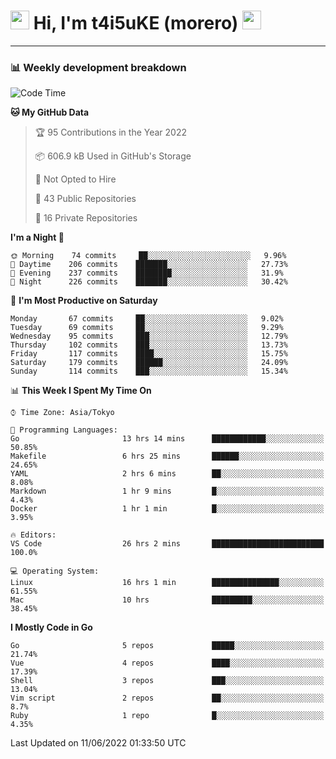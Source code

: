 <!-- Title -->
<h1>
    <img src="https://emojis.slackmojis.com/emojis/images/1600385609/10490/cactuar.gif?1600385609" width="30"/> 
    Hi, I'm t4i5uKE (morero) 
    <img src="https://emojis.slackmojis.com/emojis/images/1600385609/10490/cactuar.gif?1600385609" width="30"/>
</h1>

---

<h3> 📊 Weekly development breakdown </h3>
<!-- waka-readme-stats -->

<!--START_SECTION:waka-->
![Code Time](http://img.shields.io/badge/Code%20Time-1%2C120%20hrs%2013%20mins-blue)

**🐱 My GitHub Data** 

> 🏆 95 Contributions in the Year 2022
 > 
> 📦 606.9 kB Used in GitHub's Storage 
 > 
> 🚫 Not Opted to Hire
 > 
> 📜 43 Public Repositories 
 > 
> 🔑 16 Private Repositories  
 > 
**I'm a Night 🦉** 

```text
🌞 Morning    74 commits     ██░░░░░░░░░░░░░░░░░░░░░░░   9.96% 
🌆 Daytime    206 commits    ███████░░░░░░░░░░░░░░░░░░   27.73% 
🌃 Evening    237 commits    ████████░░░░░░░░░░░░░░░░░   31.9% 
🌙 Night      226 commits    ███████░░░░░░░░░░░░░░░░░░   30.42%

```
📅 **I'm Most Productive on Saturday** 

```text
Monday       67 commits     ██░░░░░░░░░░░░░░░░░░░░░░░   9.02% 
Tuesday      69 commits     ██░░░░░░░░░░░░░░░░░░░░░░░   9.29% 
Wednesday    95 commits     ███░░░░░░░░░░░░░░░░░░░░░░   12.79% 
Thursday     102 commits    ███░░░░░░░░░░░░░░░░░░░░░░   13.73% 
Friday       117 commits    ████░░░░░░░░░░░░░░░░░░░░░   15.75% 
Saturday     179 commits    ██████░░░░░░░░░░░░░░░░░░░   24.09% 
Sunday       114 commits    ███░░░░░░░░░░░░░░░░░░░░░░   15.34%

```


📊 **This Week I Spent My Time On** 

```text
⌚︎ Time Zone: Asia/Tokyo

💬 Programming Languages: 
Go                       13 hrs 14 mins      ████████████░░░░░░░░░░░░░   50.85% 
Makefile                 6 hrs 25 mins       ██████░░░░░░░░░░░░░░░░░░░   24.65% 
YAML                     2 hrs 6 mins        ██░░░░░░░░░░░░░░░░░░░░░░░   8.08% 
Markdown                 1 hr 9 mins         █░░░░░░░░░░░░░░░░░░░░░░░░   4.43% 
Docker                   1 hr 1 min          █░░░░░░░░░░░░░░░░░░░░░░░░   3.95%

🔥 Editors: 
VS Code                  26 hrs 2 mins       █████████████████████████   100.0%

💻 Operating System: 
Linux                    16 hrs 1 min        ███████████████░░░░░░░░░░   61.55% 
Mac                      10 hrs              █████████░░░░░░░░░░░░░░░░   38.45%

```

**I Mostly Code in Go** 

```text
Go                       5 repos             █████░░░░░░░░░░░░░░░░░░░░   21.74% 
Vue                      4 repos             ████░░░░░░░░░░░░░░░░░░░░░   17.39% 
Shell                    3 repos             ███░░░░░░░░░░░░░░░░░░░░░░   13.04% 
Vim script               2 repos             ██░░░░░░░░░░░░░░░░░░░░░░░   8.7% 
Ruby                     1 repo              █░░░░░░░░░░░░░░░░░░░░░░░░   4.35%

```



 Last Updated on 11/06/2022 01:33:50 UTC
<!--END_SECTION:waka-->
